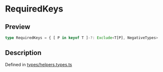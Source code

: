 
      
# RequiredKeys

<div class="api-docs__section" data-reactroot="">

## Preview

</div><div class="api-docs__preview type single" data-reactroot="">

```ts
type RequiredKeys = { [ P in keyof T ]-?: Exclude<T[P], NegativeTypes> };
```

</div><div class="api-docs__section" data-reactroot="">

## Description

</div><div class="api-docs__description" data-reactroot=""><span class="api-docs__do-not-parse">



</span></div><div class="api-docs__definition" data-reactroot="">

Defined in [types/helpers.types.ts](https://github.com/BetterTyped/hyper-fetch/blob/089b54eb/packages/core/src/types/helpers.types.ts#L13)

</div>